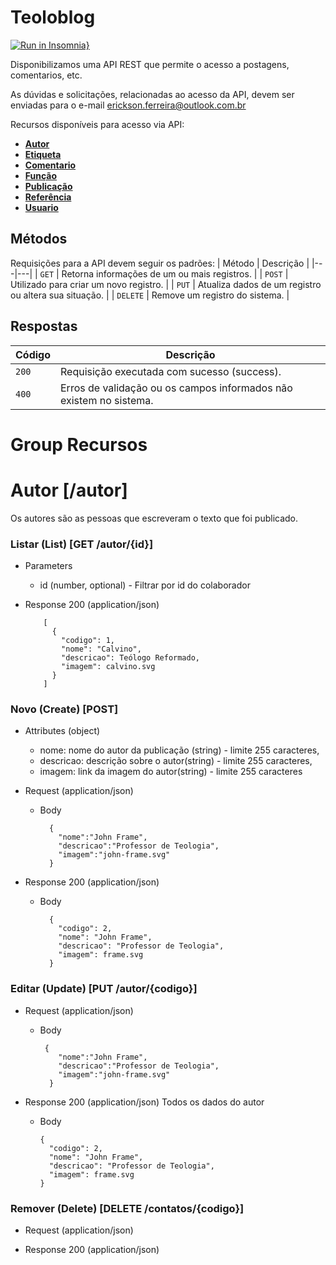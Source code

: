 # Teoloblog

[![Run in Insomnia}](https://insomnia.rest/images/run.svg)](https://insomnia.rest/run/?label=Teoloblog&uri=https%3A%2F%2Fraw.githubusercontent.com%2FEricksonFerreira%2Fteoloblog%2Fmaster%2Fexport.json)

Disponibilizamos uma API REST que permite o acesso a postagens, comentarios, etc.

As dúvidas e solicitações, relacionadas ao acesso da API, devem ser enviadas para o e-mail erickson.ferreira@outlook.com.br

Recursos disponíveis para acesso via API:
* [**Autor**](#autor)
* [**Etiqueta**](#etiqueta)
* [**Comentario**](#comentario)
* [**Função**](#funcao)
* [**Publicação**](#publicaco)
* [**Referência**](#referencia)
* [**Usuario**](#usuario)



## Métodos
Requisições para a API devem seguir os padrões:
| Método | Descrição |
|---|---|
| `GET` | Retorna informações de um ou mais registros. |
| `POST` | Utilizado para criar um novo registro. |
| `PUT` | Atualiza dados de um registro ou altera sua situação. |
| `DELETE` | Remove um registro do sistema. |

## Respostas

| Código | Descrição |
|---|---|
| `200` | Requisição executada com sucesso (success).|
| `400` | Erros de validação ou os campos informados não existem no sistema.|


# Group Recursos

# Autor [/autor]

Os autores são as pessoas que escreveram o texto que foi publicado.


### Listar (List) [GET /autor/{id}]
+ Parameters
    + id (number, optional) - Filtrar por id do colaborador


+ Response 200 (application/json)

          
          [
            {
              "codigo": 1,
              "nome": "Calvino",
              "descricao": Teólogo Reformado,
              "imagem": calvino.svg
            }
          ]
         
### Novo (Create) [POST]

+ Attributes (object)

    + nome: nome do autor da publicação (string) - limite 255 caracteres,
    + descricao: descrição sobre o autor(string) - limite 255 caracteres,
    + imagem: link da imagem do autor(string) - limite 255 caracteres   

+ Request (application/json)

    + Body
    
            {
              "nome":"John Frame",
              "descricao":"Professor de Teologia",
              "imagem":"john-frame.svg"
            }


+ Response 200 (application/json)

    + Body
    
            {
              "codigo": 2,
              "nome": "John Frame",
              "descricao": "Professor de Teologia",
              "imagem": frame.svg
            }

### Editar (Update) [PUT  /autor/{codigo}]

+ Request (application/json)

   + Body
    
          {
             "nome":"John Frame",
             "descricao":"Professor de Teologia",
             "imagem":"john-frame.svg"
           }
          

+ Response 200 (application/json)
  Todos os dados do autor
 
    + Body
    
          {
            "codigo": 2,
            "nome": "John Frame",
            "descricao": "Professor de Teologia",
            "imagem": frame.svg
          }

### Remover (Delete) [DELETE  /contatos/{codigo}]

+ Request (application/json)


+ Response 200 (application/json)
